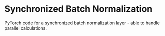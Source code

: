 # Synchronized Batch Normalization

PyTorch code for a synchronized batch normalization layer - able to handle parallel calculations.
